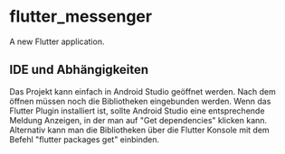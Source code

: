 # flutter_messenger

A new Flutter application.

## IDE und Abhängigkeiten

Das Projekt kann einfach in Android Studio geöffnet werden. Nach dem öffnen müssen noch die
Bibliotheken eingebunden werden. Wenn das Flutter Plugin installiert ist, sollte Android Studio
eine entsprechende Meldung Anzeigen, in der man auf "Get dependencies" klicken kann. Alternativ
kann man die Bibliotheken über die Flutter Konsole mit dem Befehl "flutter packages get" einbinden.

